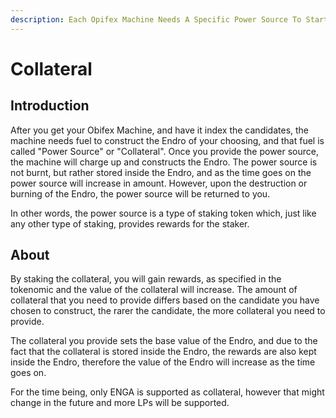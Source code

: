 ```yaml
---
description: Each Opifex Machine Needs A Specific Power Source To Start Running
---
```


# Collateral

## Introduction

After you get your Obifex Machine, and have it index the candidates, the machine needs fuel to construct the Endro of your choosing, and that fuel is called "Power Source" or "Collateral". Once you provide the power source, the machine will charge up and constructs the Endro. The power source is not burnt, but rather stored inside the Endro, and as the time goes on the power source will increase in amount. However, upon the destruction or burning of the Endro, the power source will be returned to you.

In other words, the power source is a type of staking token which, just like any other type of staking, provides rewards for the staker.

## About

By staking the collateral, you will gain rewards, as specified in the tokenomic and the value of the collateral will increase. The amount of collateral that you need to provide differs based on the candidate you have chosen to construct, the rarer the candidate, the more collateral you need to provide.

The collateral you provide sets the base value of the Endro, and due to the fact that the collateral is stored inside the Endro, the rewards are also kept inside the Endro, therefore the value of the Endro will increase as the time goes on.

For the time being, only ENGA is supported as collateral, however that might change in the future and more LPs will be supported.

